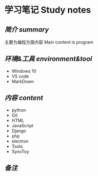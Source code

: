 # 学习笔记 Study notes

## *简介 summary*

主要为编程方面内容 Main content is program

## *环境&工具 environment&tool*

- Windows 10
- VS code
- MarkDown

## *内容 content*

- python
- Git
- HTML
- JavaScript
- Django
- php
- electron
- Tools
- SyncToy

## *备注*